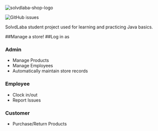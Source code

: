 ![solvdlaba-shop-logo](https://user-images.githubusercontent.com/48656131/210275880-ee274336-36bf-4f3f-83a8-ee6c5204ef12.png)

![GitHub issues](https://img.shields.io/github/issues/FeatheredElephant/SolvdLaba)

SolvdLaba student project used for learning and practicing Java basics.

##Manage a store!
##Log in as
### Admin
* Manage Products
* Manage Employees
* Automatically maintain store records
### Employee
* Clock in/out
* Report Issues
### Customer
* Purchase/Return Products
